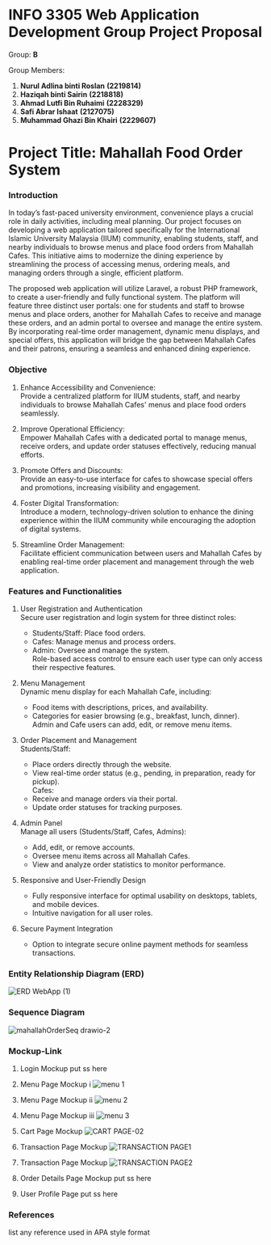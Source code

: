 # INFO 3305 Web Application Development Group Project Proposal

Group: __B__

Group Members: 
1. __Nurul Adlina binti Roslan__  __(2219814)__
2. __Haziqah binti Sairin__ __(2218818)__
3. __Ahmad Lutfi Bin Ruhaimi__  __(2228329)__
4. __Safi Abrar Ishaat__  __(2127075)__
5. __Muhammad Ghazi Bin Khairi__  __(2229607)__

# Project Title: __Mahallah Food Order System__

### Introduction
In today’s fast-paced university environment, convenience plays a crucial role in daily activities, including meal planning. Our project focuses on developing a web application tailored specifically for the International Islamic University Malaysia (IIUM) community, enabling students, staff, and nearby individuals to browse menus and place food orders from Mahallah Cafes. This initiative aims to modernize the dining experience by streamlining the process of accessing menus, ordering meals, and managing orders through a single, efficient platform.

The proposed web application will utilize Laravel, a robust PHP framework, to create a user-friendly and fully functional system. The platform will feature three distinct user portals: one for students and staff to browse menus and place orders, another for Mahallah Cafes to receive and manage these orders, and an admin portal to oversee and manage the entire system. By incorporating real-time order management, dynamic menu displays, and special offers, this application will bridge the gap between Mahallah Cafes and their patrons, ensuring a seamless and enhanced dining experience.

### Objective
1. Enhance Accessibility and Convenience:<br />
   Provide a centralized platform for IIUM students, staff, and nearby individuals to browse Mahallah Cafes' menus and place food orders seamlessly.

2. Improve Operational Efficiency:<br />
   Empower Mahallah Cafes with a dedicated portal to manage menus, receive orders, and update order statuses effectively, reducing manual efforts.

3. Promote Offers and Discounts:<br />
   Provide an easy-to-use interface for cafes to showcase special offers and promotions, increasing visibility and engagement.

4. Foster Digital Transformation:<br />
   Introduce a modern, technology-driven solution to enhance the dining experience within the IIUM community while encouraging the adoption of digital systems.

5. Streamline Order Management:<br />
   Facilitate efficient communication between users and Mahallah Cafes by enabling real-time order placement and management through the web application.

### Features and Functionalities
1. User Registration and Authentication<br />
   Secure user registration and login system for three distinct roles:
      - Students/Staff: Place food orders.
      - Cafes: Manage menus and process orders.
      - Admin: Oversee and manage the system.<br />
   Role-based access control to ensure each user type can only access their respective features.

2. Menu Management<br />
   Dynamic menu display for each Mahallah Cafe, including:
      - Food items with descriptions, prices, and availability.
      - Categories for easier browsing (e.g., breakfast, lunch, dinner).<br />
   Admin and Cafe users can add, edit, or remove menu items.

3. Order Placement and Management<br />
   Students/Staff:
      - Place orders directly through the website.
      - View real-time order status (e.g., pending, in preparation, ready for pickup).<br />
   Cafes:
      - Receive and manage orders via their portal.
      - Update order statuses for tracking purposes.

4. Admin Panel<br />
   Manage all users (Students/Staff, Cafes, Admins):
      - Add, edit, or remove accounts.<br />
      - Oversee menu items across all Mahallah Cafes.<br />
      - View and analyze order statistics to monitor performance.

5. Responsive and User-Friendly Design
   - Fully responsive interface for optimal usability on desktops, tablets, and mobile devices.
   - Intuitive navigation for all user roles.

6. Secure Payment Integration
   - Option to integrate secure online payment methods for seamless transactions.

### Entity Relationship Diagram (ERD)
![ERD WebApp (1)](https://github.com/user-attachments/assets/704b0e1f-06b8-48f8-993e-e2d9cdcf0907)



### Sequence Diagram
![mahallahOrderSeq drawio-2](https://github.com/user-attachments/assets/1a0c5f88-1c53-4744-9c58-81461c1c21e9)

### Mockup-Link

1. Login Mockup
   put ss here
   
2. Menu Page Mockup i
   ![menu 1](https://github.com/user-attachments/assets/35f5d3f4-ae2c-4b14-800f-54ccec784860)

3. Menu Page Mockup ii
   ![menu 2](https://github.com/user-attachments/assets/6de9a15f-1df9-416a-bbb8-ee57b879621f)

4. Menu Page Mockup iii
   ![menu 3](https://github.com/user-attachments/assets/abe4f4c2-c3ad-43f1-99bc-67c9ec286ab5)

5. Cart Page Mockup
   ![CART PAGE-02](https://github.com/user-attachments/assets/44da5419-70c1-4d16-b336-0ce61e71d549)

6. Transaction Page Mockup 
   ![TRANSACTION PAGE1](https://github.com/user-attachments/assets/51452b17-71d4-4fee-9fdf-eee8040eb96b)

7. Transaction Page Mockup 
   ![TRANSACTION PAGE2](https://github.com/user-attachments/assets/9ab91b9d-9a7c-4395-88ca-0743c86089d9)

8. Order Details Page Mockup
   put ss here
   
10. User Profile Page
   put ss here

### References
list any reference used in APA style format



